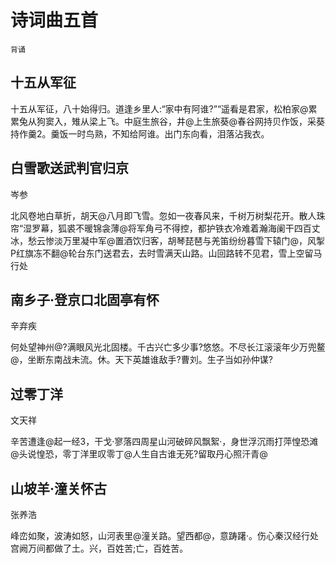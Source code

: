 # 诗词曲五首

`背诵`

## 十五从军征

十五从军征，八十始得归。道逢乡里人:“家中有阿谁?”“遥看是君家，松柏家@累累兔从狗窦入，雉从梁上飞。中庭生旅谷，井@上生旅葵@春谷网持贝作饭，采葵持作羹2。羹饭一时鸟熟，不知给阿谁。出门东向看，泪落沾我衣。

## 白雪歌送武判官归京

岑参

北风卷地白草折，胡天@八月即飞雪。忽如一夜春风来，千树万树梨花开。散人珠帘“湿罗幕，狐裘不暖锦衾薄@将军角弓不得控，都护铁衣冷难着瀚海阑干四百丈冰，愁云惨淡万里凝中军@置酒饮归客，胡琴琵琶与羌笛纷纷暮雪下辕门@，风掣P红旗冻不翻@轮台东门送君去，去时雪满天山路。山回路转不见君，雪上空留马行处

## 南乡子·登京口北固亭有怀

辛弃疾

何处望神州@?满眼风光北固楼。千古兴亡多少事?悠悠。不尽长江滚滚年少万兜鳌@，坐断东南战未流。休。天下英雄谁敌手?曹刘。生子当如孙仲谋?


## 过零丁洋

文天祥

辛苦遭逢@起一经3，干戈·寥落四周星山河破碎风飘絮·，身世浮沉雨打萍惶恐滩@头说惶恐，零丁洋里叹零丁@人生自古谁无死?留取丹心照汗青@

## 山坡羊·潼关怀古

张养浩

峰峦如聚，波涛如怒，山河表里@潼关路。望西都@，意踌躇·。伤心秦汉经行处宫阙万间都做了土。兴，百姓苦;亡，百姓苦。


